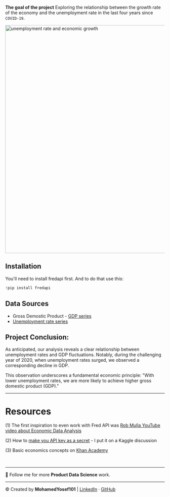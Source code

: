 
**The goal of the project**
Exploring the relationship between the growth rate of the economy and the unemployment rate in the last four years since `COVID-19`. 

<img src="https://github.com/mohamedyosef101/growth-vs-unemployment/assets/118842452/d2e6abad-a58d-45ae-aa83-1e412b77427d" alt="unemployment rate and economic growth" width="720">

## Installation
You'll need to install fredapi first. And to do that use this: 

```python
!pip install fredapi
``` 

## Data Sources

* Gross Demostic Product - [GDP series](https://fred.stlouisfed.org/series/GDP) 
* [Unemployment rate series](https://fred.stlouisfed.org/series/U2RATE)


## **Project Conclusion:**

As anticipated, our analysis reveals a clear relationship between unemployment rates and GDP fluctuations. Notably, during the challenging year of 2020, when unemployment rates surged, we observed a corresponding decline in GDP. 

This observation underscores a fundamental economic principle: "With lower unemployment rates, we are more likely to achieve higher gross domestic product (GDP)." 


<hr>

# Resources
(1) The first inspiration to even work with Fred API was [Rob Mulla YouTube video about Economic Data Analysis](https://youtu.be/R67XuYc9NQ4?si=UCZzfiG8xd9IGv8A)

(2) How to [make you API key as a secret](https://www.kaggle.com/discussions/general/441975) - I put it on a Kaggle discussion

(3) Basic economics concepts on [Khan Academy](https://www.khanacademy.org/economics-finance-domain/macroeconomics/macro-basic-economics-concepts)

<div><br></div>

<div>
	<hr>
	<p> 🔔 Follow me for more <b>Product Data Science</b> work.</p>
	<hr>
</div>
<p>&copy; Created by <b>MohamedYosef101</b> | 
	<a href="https://linkedin.com/in/mohamedyosef101">LinkedIn</a> &centerdot;
	<a href="https://github.com/mohamedyosef101">GitHub</a>
</p>
